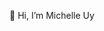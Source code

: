 👋  Hi, I’m Michelle Uy


<!---
michelleuy-covetool/michelleuy-covetool is a ✨ special ✨ repository because its `README.md` (this file) appears on your GitHub profile.
You can click the Preview link to take a look at your changes.
--->
